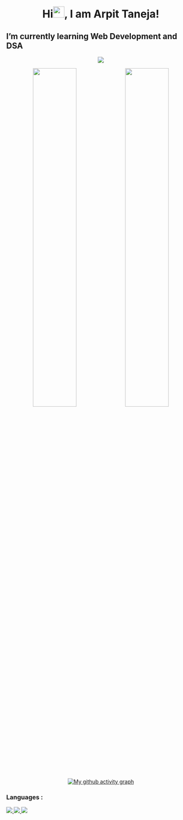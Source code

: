 
<h1 align="center">Hi<img src="https://raw.githubusercontent.com/MartinHeinz/MartinHeinz/master/wave.gif" width="30px">, I am Arpit Taneja!</h1>
<!-- **arpittaneja/arpittaneja** is a ✨ _special_ ✨ repository because its `README.md` (this file) appears on your GitHub profile. -->


<!-- Here are some ideas to get you started:

- 🔭 I’m currently working on 
- 👯 I’m looking to collaborate on ...
- 🤔 I’m looking for help with ...
- 💬 Ask me about ...
- 📫 How to reach me: ...
- 😄 Pronouns: ...
- ⚡ Fun fact: ... -->

## I’m currently learning Web Development and DSA

<p align="center">
  <img src="https://github-readme-stats.vercel.app/api/top-langs/?username=arpittaneja&show_icons=true&theme=tokyonight&layout=compact" />
</p>
<p align="center">
  <img width="48%" src="https://github-readme-stats.vercel.app/api?username=arpittaneja&show_icons=true&theme=tokyonight" />
  <img width="48%" src="https://github-readme-streak-stats.herokuapp.com/?user=arpittaneja&theme=tokyonight" />
</p>
<div align="center">
     
[![My github activity graph](https://activity-graph.herokuapp.com/graph?username=arpittaneja&theme=xcode)](https://git.io/arpittaneja)

</div>

### Languages :
<a href="https://developer.mozilla.org/en-US/docs/Web/JavaScript" target="_blank"> <img src="https://img.icons8.com/color/48/000000/javascript.png"/> </a> 
<a href="https://www.w3.org/html/" target="_blank"> <img src="https://img.icons8.com/color/48/000000/html-5.png"/> </a> 
<a href="https://www.w3schools.com/css/" target="_blank"> <img src="https://img.icons8.com/color/48/000000/css3.png"/> </a> 
<!-- ![C++](https://img.shields.io/badge/-C++-00599C?style=flat-square&logo=cpp) -->
<!-- ![Java](https://img.shields.io/badge/-java-E34A86?style=flat-square&logo=java)
![Python](https://img.shields.io/badge/-Python-black?style=flat-square&logo=Python) -->
